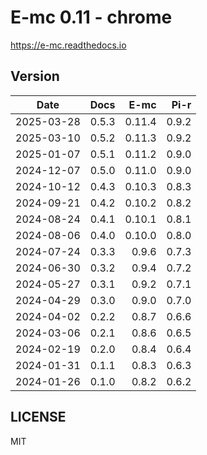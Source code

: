 # E-mc 0.11 - chrome

https://e-mc.readthedocs.io

## Version

| Date       | Docs   | E-mc    | Pi-r   |
| :--------: | -----: | ------: | -----: |
| 2025-03-28 |  0.5.3 |  0.11.4 |  0.9.2 |
| 2025-03-10 |  0.5.2 |  0.11.3 |  0.9.2 |
| 2025-01-07 |  0.5.1 |  0.11.2 |  0.9.0 |
| 2024-12-07 |  0.5.0 |  0.11.0 |  0.9.0 |
| 2024-10-12 |  0.4.3 |  0.10.3 |  0.8.3 |
| 2024-09-21 |  0.4.2 |  0.10.2 |  0.8.2 |
| 2024-08-24 |  0.4.1 |  0.10.1 |  0.8.1 |
| 2024-08-06 |  0.4.0 |  0.10.0 |  0.8.0 |
| 2024-07-24 |  0.3.3 |   0.9.6 |  0.7.3 |
| 2024-06-30 |  0.3.2 |   0.9.4 |  0.7.2 |
| 2024-05-27 |  0.3.1 |   0.9.2 |  0.7.1 |
| 2024-04-29 |  0.3.0 |   0.9.0 |  0.7.0 |
| 2024-04-02 |  0.2.2 |   0.8.7 |  0.6.6 |
| 2024-03-06 |  0.2.1 |   0.8.6 |  0.6.5 |
| 2024-02-19 |  0.2.0 |   0.8.4 |  0.6.4 |
| 2024-01-31 |  0.1.1 |   0.8.3 |  0.6.3 |
| 2024-01-26 |  0.1.0 |   0.8.2 |  0.6.2 |

## LICENSE

MIT
